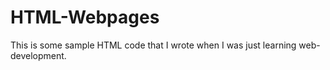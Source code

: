 # HTML-Webpages
This is some sample HTML code that I wrote when I was just learning web-development.
